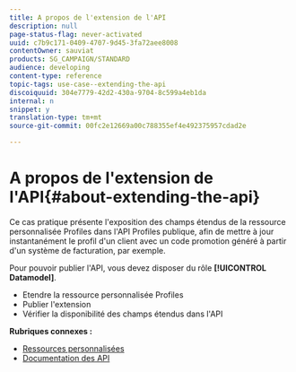 ```yaml
---
title: A propos de l'extension de l'API
description: null
page-status-flag: never-activated
uuid: c7b9c171-0409-4707-9d45-3fa72aee8008
contentOwner: sauviat
products: SG_CAMPAIGN/STANDARD
audience: developing
content-type: reference
topic-tags: use-case--extending-the-api
discoiquuid: 304e7779-42d2-430a-9704-8c599a4eb1da
internal: n
snippet: y
translation-type: tm+mt
source-git-commit: 00fc2e12669a00c788355ef4e492375957cdad2e

---
```



# A propos de l'extension de l'API{#about-extending-the-api}

Ce cas pratique présente l'exposition des champs étendus de la ressource personnalisée Profiles dans l'API Profiles publique, afin de mettre à jour instantanément le profil d'un client avec un code promotion généré à partir d'un système de facturation, par exemple.

Pour pouvoir publier l'API, vous devez disposer du rôle **[!UICONTROL Datamodel]**.

* Etendre la ressource personnalisée Profiles
* Publier l'extension
* Vérifier la disponibilité des champs étendus dans l'API

**Rubriques connexes :**

* [Ressources personnalisées](../../developing/using/data-model-concepts.md)
* [Documentation des API](https://final-docs.campaign.adobe.com/doc/standard/en/api/ACS_API.html)

